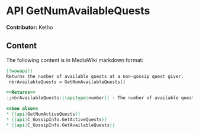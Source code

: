 # API GetNumAvailableQuests

**Contributor:** Ketho

## Content

The following content is in MediaWiki markdown format:

```mediawiki
{{wowapi}}
Returns the number of available quests at a non-gossip quest giver.
 nbrAvailableQuests = GetNumAvailableQuests()

==Returns==
:;nbrAvailableQuests:{{apitype|number}} - The number of available quests.

==See also==
* {{api|GetNumActiveQuests}}
* {{api|C_GossipInfo.GetActiveQuests}}
* {{api|C_GossipInfo.GetAvailableQuests}}
```